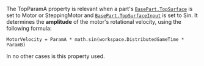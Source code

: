 The TopParamA property is relevant when a part's
[`BasePart.TopSurface`](https://create.roblox.com/docs/reference/engine/classes/BasePart#TopSurface) is set to Motor or SteppingMotor and
[`BasePart.TopSurfaceInput`](https://create.roblox.com/docs/reference/engine/classes/BasePart#TopSurfaceInput) is set to Sin. It determines the
**amplitude** of the motor's rotational velocity, using the following
formula:

`MotorVelocity = ParamA * math.sin(workspace.DistributedGameTime * ParamB)`

In no other cases is this property used.
